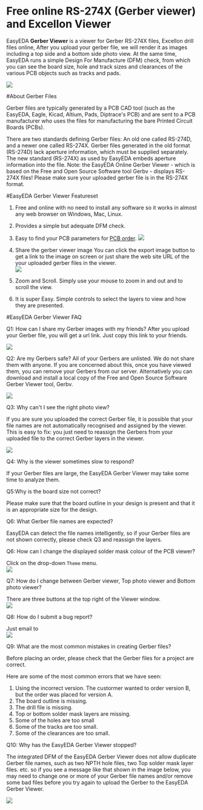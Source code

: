 
# Free online RS-274X (Gerber viewer) and Excellon  Viewer 
 
 EasyEDA **Gerber Viewer** is a viewer for Gerber RS-274X files, Excellon drill files online, 
 After you upload your gerber file, we will render it as images including a top side and a bottom side photo view. At the same time, EasyEDA runs a simple Design For Manufacture (DFM) check, from which you can see the board size, hole and track sizes and clearances of the various PCB objects such as tracks and pads.

  ![](images/Gerber-viewer-screen.png) 



 #About Gerber Files

Gerber files are typically generated by a PCB CAD tool (such as the EasyEDA, Eagle, Kicad, Altium, Pads, Diptrace's PCB) and are sent to a PCB manufacturer who uses the files for manufacturing the bare Printed Circuit Boards (PCBs).

There are two standards defining Gerber files: An old one called RS-274D, and a newer one called RS-274X. Gerber files generated in the old format (RS-274D) lack aperture information, which must be supplied separately. The new standard (RS-274X) as used by EasyEDA embeds aperture information into the file. Note: the EasyEDA Online Gerber Viewer - which is based on the Free and Open Source Software tool Gerbv - displays RS-274X files! Please make sure your uploaded gerber file is in the RS-274X format.

#EasyEDA Gerber Viewer Featureset

1. Free and online with no need to install any software so it works in almost any web browser on Windows, Mac, Linux.

2. Provides a simple but adequate DFM check.

3. Easy to find your PCB parameters for [PCB order](https://easyeda.com/order).
     ![](images/Gerber-viewer-analysis-results.png)
  
4. Share the gerber viewer image
   You can click the export image button to get a link to the image on screen or just share the web site URL of the your uploaded gerber files in the viewer.  
  ![](images/ShareImage.png) 

5. Zoom and Scroll.
   Simply use your mouse to zoom in and out and to scroll the view.

6. It is super Easy. 
   Simple controls to select the layers to view and how they are presented.







#EasyEDA Gerber Viewer FAQ

Q1: How can I share my Gerber images with my friends?
 After you upload your Gerber file, you will get a url link. Just copy this link to your friends.  
 
![](images/gerber-sharelink.png) 


Q2: Are my Gerbers safe?
  All of your Gerbers are unlisted. We do not share them with anyone. If you are concerned about this, once you have viewed them, you can remove your Gerbers from our server. Alternatively you can download and install a local copy of the Free and Open Source Software Gerber Viewer tool, Gerbv.
  
  ![](images/Destory-Gerber.png) 

Q3: Why can't I see the right photo view?

   If you are sure you uploaded the correct Gerber file, it is possible that your file names are not automatically recognised and assigned by the viewer. This is easy to fix: you just need to reassign the Gerbers from your uploaded file to the correct Gerber layers in the viewer.
 
![](images/ReassignGerberLayers.png)

Q4: Why is the viewer sometimes slow to respond?

If your Gerber files are large, the EasyEDA Gerber Viewer may take some time to analyze them.
  
Q5:Why is the board size not correct?

   Please make sure that the board outline in your design is present and that it is an appropriate size for the design. 

Q6: What Gerber file names are expected?

  EasyEDA can detect the file names intelligently, so if your Gerber files are not shown correctly, please check Q3 and reassign the layers.

 
Q6: How can I change the displayed solder mask colour of the PCB viewer?

Click on the drop-down `Theme` menu.  
![](images/Change-BLUE-GERBER-VIEWER.png) 

Q7: How do I change between Gerber viewer, Top photo viewer and Bottom photo viewer?

  There are three buttons at the top right of the Viewer window.  
![](images/gerber-viewer-top-bottom.png)

Q8: How do I submit a bug report?

 Just email to  
![](https://easyeda.com/Doc/Tutorial/images/support_email.png)


Q9: What are the most common mistakes in creating Gerber files?

Before placing an order, please check that the Gerber files for a project are correct. 

Here are some of the most common errors that we have seen:

1. Using the incorrect version. The custormer wanted to order version B, but the order was placed for version A. 
2. The board outline is missing.
3. The drill file is missing.
4. Top or bottom solder mask layers are missing.
5. Some of the holes are too small
6. Some of the tracks are too small.
7. Some of the clearances are too small. 

Q10: Why has the EasyEDA Gerber Viewer stopped?

The integrated DFM of the EasyEDA Gerber Viewer does not allow duplicate Gerber file names, such as two NPTH hole files, two Top solder mask layer files. etc. so if you see a message like that shown in the image below, you may need to change one or more of your Gerber file names and/or remove some bad files before you try again to upload the Gerber to the EasyEDA Gerber Viewer.

  ![](images/gerber-viewer-error.png) 

